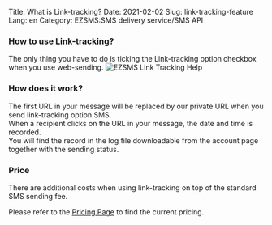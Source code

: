 Title: What is Link-tracking?
Date: 2021-02-02
Slug: link-tracking-feature
Lang: en
Category: EZSMS:SMS delivery service/SMS API



### How to use Link-tracking?
The only thing you have to do is ticking the Link-tracking option checkbox when you use web-sending.
![EZSMS Link Tracking Help](/images/ez-link-tracking-help.png)

### How does it work?
The first URL in your message will be replaced by our private URL when you send link-tracking option SMS.<br>
When a recipient clicks on the URL in your message, the date and time is recorded.<br>
You will find the record in the log file downloadable from the account page together with the sending status.

### Price
There are additional costs when using link-tracking on top of the standard SMS sending fee.

Please refer to the [Pricing Page](https://www.ezsms.biz/en/faq/price/) to find the current pricing.

